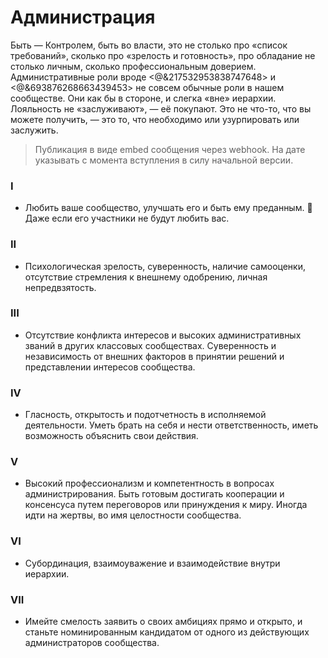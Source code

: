 # Администрация

Быть — Контролем, быть во власти, это не столько про «список требований», сколько про «зрелость и готовность», про обладание не столько личным, сколько профессиональным доверием.
Административные роли вроде <@&217532953838747648> и <@&693876268663439453> не совсем обычные роли в нашем сообществе.
Они как бы в стороне, и слегка «вне» иерархии.
Лояльность не «заслуживают», — её покупают.
Это не что-то, что вы можете получить, — это то, что необходимо или узурпировать или заслужить.

> Публикация в виде embed сообщения через webhook. На дате указывать с момента вступления в силу начальной версии.

### I

- Любить ваше сообщество, улучшать его и быть ему преданным. 💜 Даже если его участники не будут любить вас.

### II

- Психологическая зрелость, суверенность, наличие самооценки, отсутствие стремления к внешнему одобрению, личная непредвзятость.

### III

- Отсутствие конфликта интересов и высоких административных званий в других классовых сообществах. Суверенность и независимость от внешних факторов в принятии решений и представлении интересов сообщества. 

### IV

- Гласность, открытость и подотчетность в исполняемой деятельности. Уметь брать на себя и нести ответственность, иметь возможность объяснить свои действия.

### V

- Высокий профессионализм и компетентность в вопросах администрирования. Быть готовым достигать кооперации и консенсуса путем переговоров или принуждения к миру. Иногда идти на жертвы, во имя целостности сообщества.

### VI

- Субординация, взаимоуважение и взаимодействие внутри иерархии.

### VII

- Имейте смелость заявить о своих амбициях прямо и открыто, и станьте номинированным кандидатом от одного из действующих администраторов сообщества.
